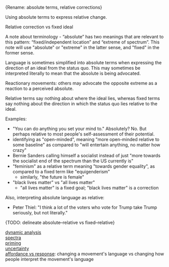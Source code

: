 {Rename: absolute terms, relative corrections}

Using absolute terms to express relative change.

Relative correction vs fixed ideal

A note about terminology - “absolute” has two meanings that are relevant to this pattern: “fixed/independent location” and “extreme of spectrum”.  This note will use "absolute" or "extreme" in the latter sense, and "fixed" in the former sense.

Language is sometimes simplified into absolute terms when expressing the direction of an ideal from the status quo.  This may sometimes be interpreted literally to mean that the absolute is being advocated.

Reactionary movements: others may advocate the opposite extreme as a reaction to a perceived absolute.

Relative terms say nothing about where the ideal lies, whereas fixed terms say nothing about the direction in which the status quo lies relative to the ideal.

Examples:
- "You can do anything you set your mind to." Absolutely? No. But perhaps relative to most people's self-assessment of their potential.
- identifying as "open-minded", meaning "more open-minded relative to some baseline" as compared to "will entertain anything, no matter how crazy"
- Bernie Sanders calling himself a socialist instead of just "more towards the socialist end of the spectrum than the US currently is"
- "feminism" as a relative term meaning "towards gender equality", as compared to a fixed term like "equigenderism"
	- similarly, "the future is female"
- "black lives matter" vs "all lives matter"
	- "all lives matter" is a fixed goal; "black lives matter" is a correction

Also, interpreting absolute language as relative:
- Peter Thiel: "I think a lot of the voters who vote for Trump take Trump seriously, but not literally."

{TODO: delineate absolute–relative vs fixed–relative}

[dynamic analysis](Dynamic%20analysis.md)  
[spectra](Spectra.md)  
[priming](Priming.md)  
[uncertainty](Uncertainty.md)  
[affordance vs response](Affordance%20vs%20response.md): changing a movement's language vs changing how people interpret the movement's language
